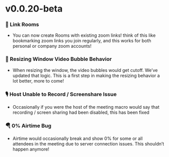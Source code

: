 # v0.0.20-beta

### 🔗 Link Rooms
 - You can now create Rooms with existing zoom links! think of this like bookmarking zoom links you join regularly, and this works for both personal or company zoom accounts! 

### 🧋 Resizing Window Video Bubble Behavior
 - When resizing the window, the video bubbles would get cutoff. We’ve updated that logic. This is a first step in making the resizing behavior a lot better, more to come! 

### 🎙️ Host Unable to Record / Screenshare Issue
 - Occasionally if you were the host of the meeting macro would say that recording / screen sharing had been disabled, this has been fixed

### 🪂 0% Airtime Bug
 - Airtime would occasionally break and show 0% for some or all attendees in the meeting due to server connection issues. This shouldn’t happen anymore!
